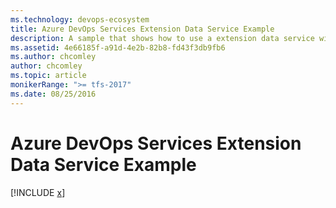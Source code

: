 ```yaml
---
ms.technology: devops-ecosystem
title: Azure DevOps Services Extension Data Service Example
description: A sample that shows how to use a extension data service with an Azure DevOps Services extension
ms.assetid: 4e66185f-a91d-4e2b-82b8-fd43f3db9fb6
ms.author: chcomley
author: chcomley
ms.topic: article
monikerRange: ">= tfs-2017"
ms.date: 08/25/2016
---
```


# Azure DevOps Services Extension Data Service Example

[!INCLUDE [x](../../../../../includes/extend/reference/samples/client-services/ExtensionDataService.md)]
